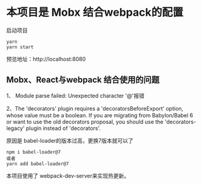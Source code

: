 

# 本项目是 Mobx 结合webpack的配置

启动项目
```
yarn 
yarn start
```

预览地址：http://localhost:8080

## Mobx、React与webpack 结合使用的问题

1、 Module parse failed: Unexpected character '@'报错

2、The 'decorators' plugin requires a 'decoratorsBeforeExport' option, whose value must be a boolean. If you are migrating from Babylon/Babel 6 or want to use the old decorators proposal, you should use the 'decorators-legacy' plugin instead of 'decorators'.

原因是 babel-loader的版本过高，更换7版本就可以了
```
npm i babel-loader@7
或者
yarn add babel-loader@7
```

本项目使用了 webpack-dev-server来实现热更新。




